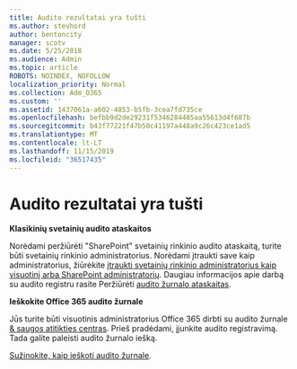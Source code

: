 ```yaml
---
title: Audito rezultatai yra tušti
ms.author: stevhord
author: bentoncity
manager: scotv
ms.date: 5/25/2018
ms.audience: Admin
ms.topic: article
ROBOTS: NOINDEX, NOFOLLOW
localization_priority: Normal
ms.collection: Adm_O365
ms.custom: ''
ms.assetid: 1437061a-a602-4853-b5fb-3cea7fd735ce
ms.openlocfilehash: befbb9d2de29231f5346284485aa55613d4f687b
ms.sourcegitcommit: b43f77221f47b50c41197a448a9c26c423ce1ad5
ms.translationtype: MT
ms.contentlocale: lt-LT
ms.lasthandoff: 11/15/2019
ms.locfileid: "36517435"
---
```

# <a name="auditing-results-are-blank"></a>Audito rezultatai yra tušti

 **Klasikinių svetainių audito ataskaitos**
  
Norėdami peržiūrėti "SharePoint" svetainių rinkinio audito ataskaitą, turite būti svetainių rinkinio administratorius. Norėdami įtraukti save kaip administratorius, žiūrėkite [įtraukti svetainių rinkinio administratorius kaip visuotinį arba SharePoint administratorių](https://go.microsoft.com/fwlink/?linkid=869390). Daugiau informacijos apie darbą su audito registru rasite Peržiūrėti [audito žurnalo ataskaitas](https://go.microsoft.com/fwlink/?linkid=395237). 
  
 **Ieškokite Office 365 audito žurnale**
  
Jūs turite būti visuotinis administratorius Office 365 dirbti su audito žurnale [ &amp; saugos atitikties centras](https://protection.office.com). Prieš pradėdami, įjunkite audito registravimą. Tada galite paleisti audito žurnalo iešką. 
  
[Sužinokite, kaip ieškoti audito žurnale](https://go.microsoft.com/fwlink/?linkid=708432).
  

